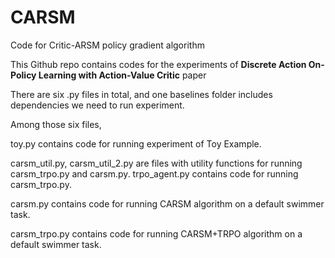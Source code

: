 # CARSM
Code for Critic-ARSM policy gradient algorithm

This Github repo contains codes for the experiments of **Discrete Action On-Policy Learning with Action-Value Critic** paper

There are six .py files in total, and one baselines folder includes dependencies we need to run experiment. 

Among those six files,

toy.py contains code for running experiment of Toy Example.

carsm_util.py, carsm_util_2.py are files with utility functions for running carsm_trpo.py and carsm.py.
trpo_agent.py contains code for running carsm_trpo.py.

carsm.py contains code for running CARSM algorithm on a default swimmer task.

carsm_trpo.py contains code for running CARSM+TRPO algorithm on a default swimmer task.

